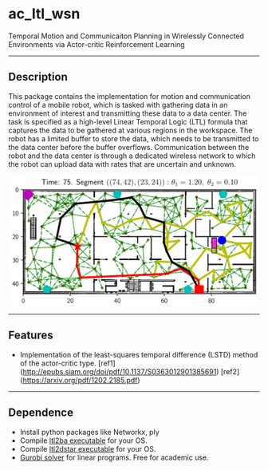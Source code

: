 ac_ltl_wsn
========

Temporal Motion and Communicaiton Planning in Wirelessly Connected Environments via Actor-critic Reinforcement Learning 

-----
Description
-----
This package contains the implementation for motion and communication control of a mobile robot, which is tasked with gathering data in an environment of interest and transmitting these data to a data center.
The task is specified as a high-level Linear Temporal Logic (LTL) formula that captures the data to be gathered at various regions in the workspace. 
The robot has a limited buffer to store the data, which needs to be transmitted to the data center before the buffer overflows. Communication between the robot and the data center is through a dedicated wireless network to which the robot can upload data with rates that are uncertain and unknown. 


<p align="center">  
  <img src="https://github.com/MengGuo/ac_ltl_wsn/blob/master/figures/frame75.png" width="600"/>
</p>



-----
Features
-----
* Implementation of the least-squares temporal difference (LSTD) method of the actor-critic type. [ref1] (http://epubs.siam.org/doi/pdf/10.1137/S0363012901385691) [ref2] (https://arxiv.org/pdf/1202.2185.pdf)


----
Dependence
----
* Install python packages like Networkx, ply
* Compile [ltl2ba executable](http://www.lsv.ens-cachan.fr/%7Egastin/ltl2ba/download.php) for your OS.
* Compile [ltl2dstar executable](http://www.ltl2dstar.de) for your OS. 
* [Gurobi solver](http://www.gurobi.com) for linear programs. Free for academic use. 
